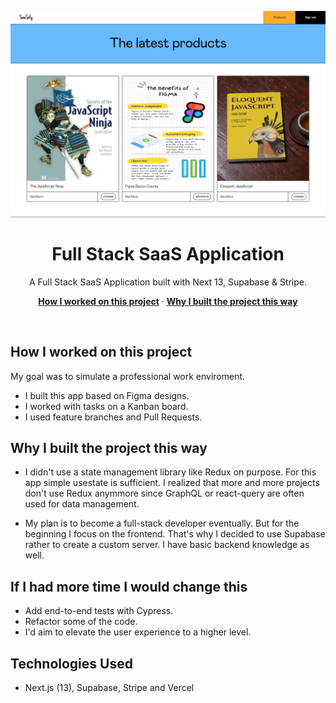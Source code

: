 <p align="center">
    <img alt="typing test screenshot" src="https://github.com/Vargriym/full-stack-saas-app/blob/master/Project%20screenshot.png">
    <h1 align="center">Full Stack SaaS Application</h1>
  </a>
</p>

<p align="center">
  A Full Stack SaaS Application built with Next 13, Supabase & Stripe.
</p>

<p align="center">
  <a href="#How-I-worked-on-this-project"><strong>How I worked on this project</strong></a> ·
    <a href="#Why-I-built-the-project-this-way"><strong>Why I built the project this way</strong></a>
</p>

<br/>

## How I worked on this project

My goal was to simulate a professional work enviroment.

- I built this app based on Figma designs.
- I worked with tasks on a Kanban board.
- I used feature branches and Pull Requests.


## Why I built the project this way

- I didn't use a state management library like Redux on purpose. For this app simple usestate is
sufficient. I realized that more and more projects don't use Redux anymmore since GraphQL or
react-query are often used for data management.

- My plan is to become a full-stack developer eventually. But for the beginning I focus on the
frontend. That's why I decided to use Supabase rather to create a custom server. I have
basic backend knowledge as well.

  

## If I had more time I would change this

- Add end-to-end tests with Cypress.
- Refactor some of the code.
- I'd aim to elevate the user experience to a higher level.



## Technologies Used

- Next.js (13), Supabase, Stripe and Vercel

